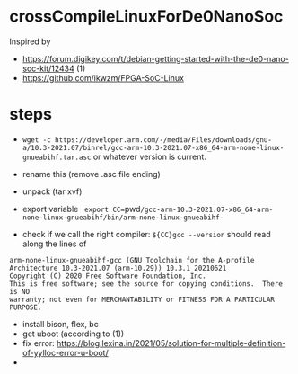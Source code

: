 # crossCompileLinuxForDe0NanoSoc
Inspired by
- https://forum.digikey.com/t/debian-getting-started-with-the-de0-nano-soc-kit/12434 (1)
- https://github.com/ikwzm/FPGA-SoC-Linux

# steps
- `wget -c https://developer.arm.com/-/media/Files/downloads/gnu-a/10.3-2021.07/binrel/gcc-arm-10.3-2021.07-x86_64-arm-none-linux-gnueabihf.tar.asc` or whatever version is current.

- rename this (remove .asc file ending)

- unpack (tar xvf)

- export variable ` export CC=`pwd`/gcc-arm-10.3-2021.07-x86_64-arm-none-linux-gnueabihf/bin/arm-none-linux-gnueabihf-`
- check if we call the right compiler: `${CC}gcc --version`
should read along the lines of 
```
arm-none-linux-gnueabihf-gcc (GNU Toolchain for the A-profile Architecture 10.3-2021.07 (arm-10.29)) 10.3.1 20210621
Copyright (C) 2020 Free Software Foundation, Inc.
This is free software; see the source for copying conditions.  There is NO
warranty; not even for MERCHANTABILITY or FITNESS FOR A PARTICULAR PURPOSE.

```
- install bison, flex, bc
- get uboot (according to (1))
- fix error: https://blog.lexina.in/2021/05/solution-for-multiple-definition-of-yylloc-error-u-boot/
- 
